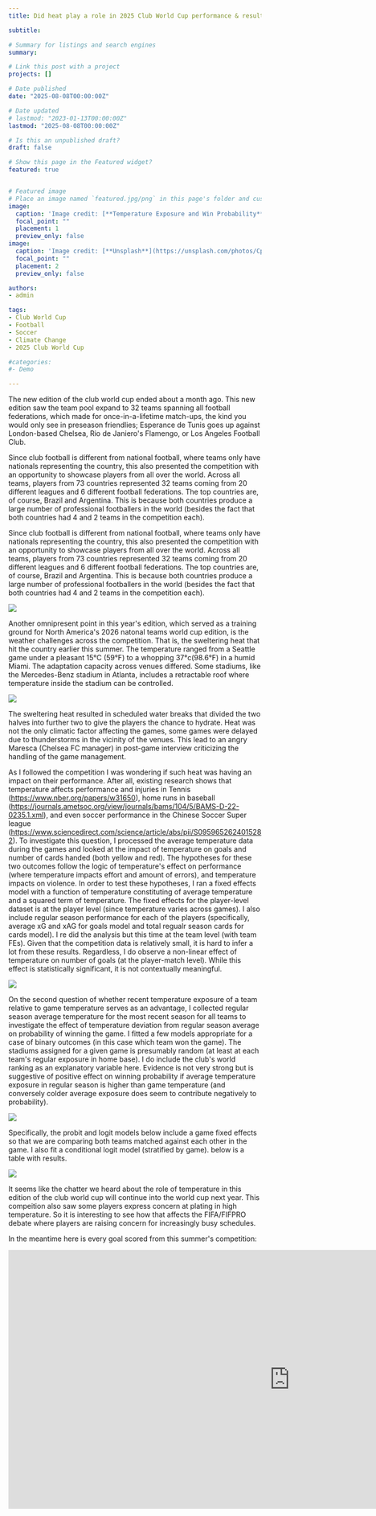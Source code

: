 ```yaml
---
title: Did heat play a role in 2025 Club World Cup performance & results?

subtitle: 

# Summary for listings and search engines
summary: 

# Link this post with a project
projects: []

# Date published
date: "2025-08-08T00:00:00Z"

# Date updated
# lastmod: "2023-01-13T00:00:00Z"
lastmod: "2025-08-08T00:00:00Z"

# Is this an unpublished draft?
draft: false

# Show this page in the Featured widget?
featured: true


# Featured image
# Place an image named `featured.jpg/png` in this page's folder and customize its options here.
image:
  caption: 'Image credit: [**Temperature Exposure and Win Probability**]("/static/media/headers/fig4.png")'
  focal_point: ""
  placement: 1
  preview_only: false
image:
  caption: 'Image credit: [**Unsplash**](https://unsplash.com/photos/CpkOjOcXdUY)'
  focal_point: ""
  placement: 2
  preview_only: false

authors:
- admin

tags:
- Club World Cup
- Football
- Soccer
- Climate Change
- 2025 Club World Cup

#categories:
#- Demo

---
```

The new edition of the club world cup ended about a month ago. This new edition saw the team pool expand to 32 teams spanning all football federations, which made for once-in-a-lifetime match-ups, the kind you would only see in preseason friendlies; Esperance de Tunis goes up against London-based Chelsea, Rio de Janiero's Flamengo, or Los Angeles Football Club. 

Since club football is different from national football, where teams only have nationals representing the country, this also presented the competition with an opportunity to showcase players from all over the world. Across all teams, players from 73 countries represented 32 teams coming from 20 different leagues and 6 different football federations. The top countries are, of course, Brazil and Argentina. This is because both countries produce a large number of professional footballers in the world (besides the fact that both countries had 4 and 2 teams in the competition each). 

Since club football is different from national football, where teams only have nationals representing the country, this also presented the competition with an opportunity to showcase players from all over the world. Across all teams, players from 73 countries represented 32 teams coming from 20 different leagues and 6 different football federations. The top countries are, of course, Brazil and Argentina. This is because both countries produce a large number of professional footballers in the world (besides the fact that both countries had 4 and 2 teams in the competition each). 

<img src="fig1.png">

Another omnipresent point in this year's edition, which served as a training ground for North America's 2026 natonal teams world cup edition, is the weather challenges across the competition. That is, the sweltering heat that hit the country earlier this summer. The temperature ranged from a Seattle game under a pleasant 15°C (59°F) to a whopping 37°c(98.6°F) in a humid Miami. The adaptation capacity across venues differed. Some stadiums, like the Mercedes-Benz stadium in Atlanta, includes a retractable roof where temperature inside the stadium can be controlled. 

<img src="fig2.png">


The sweltering heat resulted in scheduled water breaks that divided the two halves into further two to give the players the chance to hydrate. Heat was not the only climatic factor affecting the games, some games were delayed due to thunderstorms in the vicinity of the venues. This lead to an angry Maresca (Chelsea FC manager) in post-game interview criticizing the handling of the game management. 

As I followed the competition I was wondering if such heat was having an impact on their performance. After all, existing research shows that temperature affects performance and injuries in Tennis (https://www.nber.org/papers/w31650), home runs in baseball (https://journals.ametsoc.org/view/journals/bams/104/5/BAMS-D-22-0235.1.xml), and even soccer performance in the Chinese Soccer Super league (https://www.sciencedirect.com/science/article/abs/pii/S0959652624015282). To investigate this question, I processed the average temperature data during the games and looked at the impact of temperature on goals and number of cards handed (both yellow and red). The hypotheses for these two outcomes follow the logic of temperature's effect on performance (where temperature impacts effort and amount of errors), and temperature impacts on violence. In order to test these hypotheses, I ran a fixed effects model with a function of temperature constituting of average temperature and a squared term of temperature. The fixed effects for the player-level dataset is at the player level (since temperature varies across games). I also include regular season performance for each of the players (specifically, average xG and xAG for goals model and total regualr season cards for cards model). I re did the analysis but this time at the team level (with team FEs). Given that the competition data is relatively small, it is hard to infer a lot from these results. Regardless, I do observe a non-linear effect of temperature on number of goals (at the player-match level). While this effect is statistically significant, it is not contextually meaningful. 

<img src="fig3.png">

On the second question of whether recent temperature exposure of a team relative to game temperature serves as an advantage, I collected regular season average temperature for the most recent season for all teams to investigate the effect of temperature deviation from regular season average on probability of winning the game. I fitted a few models appropriate for a case of binary outcomes (in this case which team won the game). The stadiums assigned for a given game is presumably random (at least at each team's regular exposure in home base). I do include the club's world ranking as an explanatory variable here. Evidence is not very strong but is suggestive of positive effect on winning probability if average temperature exposure in regular season is higher than game temperature (and conversely colder average exposure does seem to contribute negatively to probability). 


<img src="fig4.png">

Specifically, the probit and logit models below include a game fixed effects so that we are comparing both teams matched against each other in the game. I also fit a conditional logit model (stratified by game). below is a table with results. 

<img src="fig5.png">


It seems like the chatter we heard about the role of temperature in this edition of the club world cup will continue into the world cup next year. This compeition also saw some players express concern at plating in high temperature. So it is interesting to see how that affects the FIFA/FIFPRO debate where players are raising concern for increasingly busy schedules. 


In the meantime here is every goal scored from this summer's competition:

<iframe width="1120" height="515" src="https://www.youtube.com/embed/q5GhGFpK8N4" frameborder="0" allowfullscreen></iframe>

